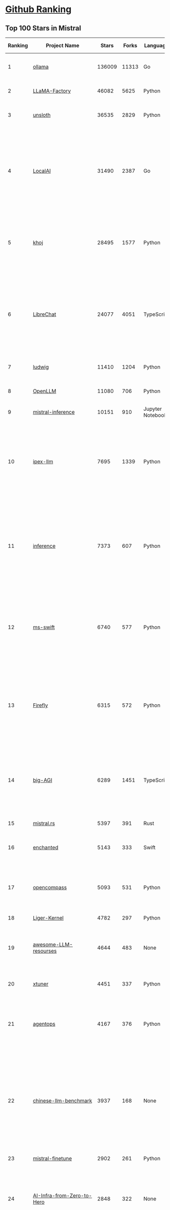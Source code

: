 [Github Ranking](../README.md)
==========

## Top 100 Stars in Mistral

| Ranking | Project Name | Stars | Forks | Language | Open Issues | Description | Last Commit |
| ------- | ------------ | ----- | ----- | -------- | ----------- | ----------- | ----------- |
| 1 | [ollama](https://github.com/ollama/ollama) | 136009 | 11313 | Go | 1492 | Get up and running with Llama 3.3, DeepSeek-R1, Phi-4, Gemma 3, and other large language models. | 2025-04-05T02:18:42Z |
| 2 | [LLaMA-Factory](https://github.com/hiyouga/LLaMA-Factory) | 46082 | 5625 | Python | 417 | Unified Efficient Fine-Tuning of 100+ LLMs & VLMs (ACL 2024) | 2025-04-03T20:57:06Z |
| 3 | [unsloth](https://github.com/unslothai/unsloth) | 36535 | 2829 | Python | 935 | Finetune Llama 3.3, DeepSeek-R1, Gemma 3 & Reasoning LLMs 2x faster with 70% less memory! 🦥 | 2025-04-03T04:15:45Z |
| 4 | [LocalAI](https://github.com/mudler/LocalAI) | 31490 | 2387 | Go | 417 | :robot: The free, Open Source alternative to OpenAI, Claude and others. Self-hosted and local-first. Drop-in replacement for OpenAI,  running on consumer-grade hardware. No GPU required. Runs gguf, transformers, diffusers and many more models architectures. Features: Generate Text, Audio, Video, Images, Voice Cloning, Distributed, P2P inference | 2025-04-04T21:49:53Z |
| 5 | [khoj](https://github.com/khoj-ai/khoj) | 28495 | 1577 | Python | 72 | Your AI second brain. Self-hostable. Get answers from the web or your docs. Build custom agents, schedule automations, do deep research. Turn any online or local LLM into your personal, autonomous AI (gpt, claude, gemini, llama, qwen, mistral). Get started - free. | 2025-04-04T15:06:37Z |
| 6 | [LibreChat](https://github.com/danny-avila/LibreChat) | 24077 | 4051 | TypeScript | 136 | Enhanced ChatGPT Clone: Features Agents, DeepSeek, Anthropic, AWS, OpenAI, Assistants API, Azure, Groq, o1, GPT-4o, Mistral, OpenRouter, Vertex AI, Gemini, Artifacts, AI model switching, message search, Code Interpreter, langchain, DALL-E-3, OpenAPI Actions, Functions, Secure Multi-User Auth, Presets, open-source for self-hosting. Active project. | 2025-04-04T23:55:57Z |
| 7 | [ludwig](https://github.com/ludwig-ai/ludwig) | 11410 | 1204 | Python | 39 | Low-code framework for building custom LLMs, neural networks, and other AI models | 2025-03-31T20:00:41Z |
| 8 | [OpenLLM](https://github.com/bentoml/OpenLLM) | 11080 | 706 | Python | 1 | Run any open-source LLMs, such as DeepSeek and Llama, as OpenAI compatible API endpoint in the cloud. | 2025-04-02T01:31:50Z |
| 9 | [mistral-inference](https://github.com/mistralai/mistral-inference) | 10151 | 910 | Jupyter Notebook | 122 | Official inference library for Mistral models | 2025-03-20T15:03:08Z |
| 10 | [ipex-llm](https://github.com/intel/ipex-llm) | 7695 | 1339 | Python | 1116 | Accelerate local LLM inference and finetuning (LLaMA, Mistral, ChatGLM, Qwen, DeepSeek, Mixtral, Gemma, Phi, MiniCPM, Qwen-VL, MiniCPM-V, etc.) on Intel XPU (e.g., local PC with iGPU and NPU, discrete GPU such as Arc, Flex and Max); seamlessly integrate with llama.cpp, Ollama, HuggingFace, LangChain, LlamaIndex, vLLM, DeepSpeed, Axolotl, etc. | 2025-04-03T09:35:22Z |
| 11 | [inference](https://github.com/xorbitsai/inference) | 7373 | 607 | Python | 160 | Replace OpenAI GPT with another LLM in your app by changing a single line of code. Xinference gives you the freedom to use any LLM you need. With Xinference, you're empowered to run inference with any open-source language models, speech recognition models, and multimodal models, whether in the cloud, on-premises, or even on your laptop. | 2025-04-04T14:16:31Z |
| 12 | [ms-swift](https://github.com/modelscope/ms-swift) | 6740 | 577 | Python | 528 | Use PEFT or Full-parameter to finetune 500+ LLMs (Qwen2.5, InternLM3, GLM4, Llama3.3, Mistral, Yi1.5, DeepSeek-R1, ...) and 200+ MLLMs (Qwen2.5-VL, Qwen2.5-Omni, Qwen2-Audio, Llama3.2-Vision, Llava, InternVL2.5, MiniCPM-V-2.6, GLM4v, Xcomposer2.5, DeepSeek-VL2, Phi3.5-Vision, GOT-OCR2, ...). | 2025-04-02T06:02:22Z |
| 13 | [Firefly](https://github.com/yangjianxin1/Firefly) | 6315 | 572 | Python | 204 | Firefly: 大模型训练工具，支持训练Qwen2.5、Qwen2、Yi1.5、Phi-3、Llama3、Gemma、MiniCPM、Yi、Deepseek、Orion、Xverse、Mixtral-8x7B、Zephyr、Mistral、Baichuan2、Llma2、Llama、Qwen、Baichuan、ChatGLM2、InternLM、Ziya2、Vicuna、Bloom等大模型 | 2024-10-24T02:27:42Z |
| 14 | [big-AGI](https://github.com/enricoros/big-AGI) | 6289 | 1451 | TypeScript | 234 | AI suite powered by state-of-the-art models and providing advanced AI/AGI functions. It features AI personas, AGI functions, multi-model chats, text-to-image, voice, response streaming, code highlighting and execution, PDF import, presets for developers, much more. Deploy on-prem or in the cloud. | 2025-04-04T21:30:39Z |
| 15 | [mistral.rs](https://github.com/EricLBuehler/mistral.rs) | 5397 | 391 | Rust | 109 | Blazingly fast LLM inference. | 2025-04-04T20:07:37Z |
| 16 | [enchanted](https://github.com/gluonfield/enchanted) | 5143 | 333 | Swift | 90 | Enchanted is iOS and macOS app for chatting with private self hosted language models such as Llama2, Mistral or Vicuna using Ollama. | 2025-03-19T20:19:21Z |
| 17 | [opencompass](https://github.com/open-compass/opencompass) | 5093 | 531 | Python | 294 | OpenCompass is an LLM evaluation platform, supporting a wide range of models (Llama3, Mistral, InternLM2,GPT-4,LLaMa2, Qwen,GLM, Claude, etc) over 100+ datasets. | 2025-04-03T11:32:36Z |
| 18 | [Liger-Kernel](https://github.com/linkedin/Liger-Kernel) | 4782 | 297 | Python | 54 | Efficient Triton Kernels for LLM Training | 2025-04-03T23:00:31Z |
| 19 | [awesome-LLM-resourses](https://github.com/WangRongsheng/awesome-LLM-resourses) | 4644 | 483 | None | 0 | 🧑‍🚀 全世界最好的LLM资料总结（数据处理、模型训练、模型部署、o1 模型、MCP、小语言模型、视觉语言模型） \| Summary of the world's best LLM resources.  | 2025-04-05T02:35:15Z |
| 20 | [xtuner](https://github.com/InternLM/xtuner) | 4451 | 337 | Python | 214 | An efficient, flexible and full-featured toolkit for fine-tuning LLM (InternLM2, Llama3, Phi3, Qwen, Mistral, ...) | 2025-04-02T11:13:22Z |
| 21 | [agentops](https://github.com/AgentOps-AI/agentops) | 4167 | 376 | Python | 85 | Python SDK for AI agent monitoring, LLM cost tracking, benchmarking, and more. Integrates with most LLMs and agent frameworks including OpenAI Agents SDK, CrewAI, Langchain, Autogen, AG2, and CamelAI | 2025-04-05T00:07:46Z |
| 22 | [chinese-llm-benchmark](https://github.com/jeinlee1991/chinese-llm-benchmark) | 3937 | 168 | None | 28 | 目前已囊括203个大模型，覆盖chatgpt、gpt-4o、o3-mini、谷歌gemini、Claude3.5、智谱GLM-Zero、文心一言、qwen-max、百川、讯飞星火、商汤senseChat、minimax等商用模型， 以及DeepSeek-R1、qwq-32b、deepseek-v3、qwen2.5、llama3.3、phi-4、glm4、gemma3、mistral、书生internLM2.5等开源大模型。不仅提供能力评分排行榜，也提供所有模型的原始输出结果！ | 2025-04-02T16:29:44Z |
| 23 | [mistral-finetune](https://github.com/mistralai/mistral-finetune) | 2902 | 261 | Python | 32 | None | 2024-09-13T09:53:13Z |
| 24 | [AI-Infra-from-Zero-to-Hero](https://github.com/HuaizhengZhang/AI-Infra-from-Zero-to-Hero) | 2848 | 322 | None | 12 | 🚀 Awesome System for Machine Learning ⚡️ AI System Papers and Industry Practice. ⚡️ System for Machine Learning, LLM (Large Language Model), GenAI (Generative AI). 🍻 OSDI, NSDI, SIGCOMM, SoCC, MLSys, etc. 🗃️ Llama3, Mistral, etc. 🧑‍💻 Video Tutorials.  | 2024-08-14T05:12:47Z |
| 25 | [paperless-ai](https://github.com/clusterzx/paperless-ai) | 2827 | 105 | JavaScript | 4 | An automated document analyzer for Paperless-ngx using OpenAI API, Ollama, Deepseek-r1, Azure and all OpenAI API compatible Services to automatically analyze and tag your documents. | 2025-03-21T19:24:53Z |
| 26 | [lsp-ai](https://github.com/SilasMarvin/lsp-ai) | 2656 | 92 | Rust | 29 | LSP-AI is an open-source language server that serves as a backend for AI-powered functionality, designed to assist and empower software engineers, not replace them. | 2025-01-07T22:17:38Z |
| 27 | [xTuring](https://github.com/stochasticai/xTuring) | 2641 | 206 | Python | 10 | Build, customize and control you own LLMs. From data pre-processing to fine-tuning, xTuring provides an easy way to personalize open-source LLMs. Join our discord community: https://discord.gg/TgHXuSJEk6 | 2024-09-23T09:40:48Z |
| 28 | [secret-llama](https://github.com/abi/secret-llama) | 2605 | 164 | TypeScript | 18 | Fully private LLM chatbot that runs entirely with a browser with no server needed. Supports Mistral and LLama 3. | 2024-06-05T02:04:17Z |
| 29 | [elia](https://github.com/darrenburns/elia) | 2099 | 131 | Python | 12 | A snappy, keyboard-centric terminal user interface for interacting with large language models. Chat with ChatGPT, Claude, Llama 3, Phi 3, Mistral, Gemma and more. | 2024-10-10T19:12:52Z |
| 30 | [OnnxStream](https://github.com/vitoplantamura/OnnxStream) | 1929 | 89 | C++ | 55 | Lightweight inference library for ONNX files, written in C++. It can run Stable Diffusion XL 1.0 on a RPI Zero 2 (or in 298MB of RAM) but also Mistral 7B on desktops and servers. ARM, x86, WASM, RISC-V supported. Accelerated by XNNPACK. | 2025-03-29T09:51:04Z |
| 31 | [maid](https://github.com/Mobile-Artificial-Intelligence/maid) | 1929 | 211 | Dart | 10 | Maid is a cross-platform Flutter app for interfacing with GGUF / llama.cpp models locally, and with Ollama and OpenAI models remotely.  | 2025-04-04T06:15:33Z |
| 32 | [floneum](https://github.com/floneum/floneum) | 1812 | 93 | Rust | 41 | Instant, controllable, local pre-trained AI models in Rust | 2025-04-03T16:27:11Z |
| 33 | [Ollamac](https://github.com/kevinhermawan/Ollamac) | 1758 | 95 | Swift | 36 | Mac app for Ollama | 2025-03-12T22:28:22Z |
| 34 | [dialoqbase](https://github.com/n4ze3m/dialoqbase) | 1746 | 275 | TypeScript | 39 | Create chatbots with ease | 2024-10-15T14:24:20Z |
| 35 | [json_repair](https://github.com/mangiucugna/json_repair) | 1679 | 83 | Python | 0 | A python module to repair invalid JSON from LLMs | 2025-03-30T15:01:17Z |
| 36 | [papersgpt-for-zotero](https://github.com/papersgpt/papersgpt-for-zotero) | 1460 | 48 | JavaScript | 39 | Zotero chat PDF with AI, DeepSeek, GPT 4.5, ChatGPT, Claude, Gemini | 2025-04-03T17:29:52Z |
| 37 | [search2ai](https://github.com/fatwang2/search2ai) | 1260 | 193 | JavaScript | 17 | Help your LLMs online | 2025-02-19T16:26:01Z |
| 38 | [modelfusion](https://github.com/vercel/modelfusion) | 1245 | 88 | TypeScript | 33 | The TypeScript library for building AI applications. | 2024-07-19T15:17:19Z |
| 39 | [aws-genai-llm-chatbot](https://github.com/aws-samples/aws-genai-llm-chatbot) | 1217 | 369 | TypeScript | 23 | A modular and comprehensive solution to deploy a Multi-LLM and Multi-RAG powered chatbot (Amazon Bedrock, Anthropic, HuggingFace, OpenAI, Meta, AI21, Cohere, Mistral) using AWS CDK on AWS | 2025-04-04T14:49:52Z |
| 40 | [nextjs-ollama-llm-ui](https://github.com/jakobhoeg/nextjs-ollama-llm-ui) | 1172 | 284 | TypeScript | 13 | Fully-featured web interface for Ollama LLMs | 2025-02-04T19:07:06Z |
| 41 | [gp.nvim](https://github.com/Robitx/gp.nvim) | 1113 | 94 | Lua | 42 | Gp.nvim (GPT prompt) Neovim AI plugin: ChatGPT sessions & Instructable text/code operations & Speech to text [OpenAI, Ollama, Anthropic, ..] | 2024-09-23T12:32:50Z |
| 42 | [LLM-Prompt-Library](https://github.com/abilzerian/LLM-Prompt-Library) | 1083 | 114 | Python | 0 | My personal prompt library for various LLMs + scripts & tools. Suitable for models from Deepseek, OpenAI, Claude, Meta, Mistral, Google, Grok, and others. | 2025-03-18T17:04:23Z |
| 43 | [poe-api-wrapper](https://github.com/snowby666/poe-api-wrapper) | 1069 | 140 | Python | 27 | 👾 A Python API wrapper for Poe.com. With this, you will have free access to GPT-4, Claude, Llama, Gemini, Mistral and more! 🚀 | 2025-03-07T20:07:31Z |
| 44 | [chatd](https://github.com/BruceMacD/chatd) | 1024 | 72 | JavaScript | 26 | Chat with your documents using local AI | 2024-07-06T01:21:36Z |
| 45 | [BaseAI](https://github.com/LangbaseInc/BaseAI) | 995 | 85 | TypeScript | 4 | BaseAI — The Web AI Framework. The easiest way to build serverless autonomous AI agents with memory. Start building local-first, agentic pipes, tools, and memory. Deploy serverless with one command. | 2025-02-25T11:30:28Z |
| 46 | [RisuAI](https://github.com/kwaroran/RisuAI) | 963 | 164 | TypeScript | 64 | Make your own story. User-friendly software for LLM roleplaying | 2025-04-02T12:24:41Z |
| 47 | [graphrag-local-ollama](https://github.com/TheAiSingularity/graphrag-local-ollama) | 948 | 153 | Python | 43 | Local models support for Microsoft's graphrag using ollama (llama3, mistral, gemma2 phi3)- LLM & Embedding extraction | 2024-09-30T02:43:30Z |
| 48 | [ai-dev-gallery](https://github.com/microsoft/ai-dev-gallery) | 933 | 113 | C# | 49 | An open-source project for Windows developers to learn how to add AI with local models and APIs to Windows apps. | 2025-04-04T20:57:21Z |
| 49 | [generative-ai-use-cases](https://github.com/aws-samples/generative-ai-use-cases) | 905 | 215 | TypeScript | 46 | Application implementation with business use cases for safely utilizing generative AI in business operations | 2025-04-04T16:07:40Z |
| 50 | [witsy](https://github.com/nbonamy/witsy) | 860 | 62 | TypeScript | 3 | Witsy: desktop AI assistant | 2025-04-04T00:39:03Z |
| 51 | [MixtralKit](https://github.com/open-compass/MixtralKit) | 767 | 80 | Python | 12 | A toolkit for inference and evaluation of 'mixtral-8x7b-32kseqlen' from Mistral AI | 2023-12-15T19:10:55Z |
| 52 | [tt-metal](https://github.com/tenstorrent/tt-metal) | 710 | 129 | C++ | 2241 | :metal: TT-NN operator library, and TT-Metalium low level kernel programming model. | 2025-04-05T03:22:45Z |
| 53 | [fine-tune-mistral](https://github.com/abacaj/fine-tune-mistral) | 709 | 64 | Python | 3 | Fine-tune mistral-7B on 3090s, a100s, h100s | 2023-10-11T17:25:59Z |
| 54 | [mistral-common](https://github.com/mistralai/mistral-common) | 707 | 78 | Python | 17 | None | 2025-03-19T22:27:53Z |
| 55 | [web-llm-chat](https://github.com/mlc-ai/web-llm-chat) | 704 | 119 | TypeScript | 9 | Chat with AI large language models running natively in your browser. Enjoy private, server-free, seamless AI conversations. | 2025-01-29T19:23:34Z |
| 56 | [Hexabot](https://github.com/Hexastack/Hexabot) | 684 | 120 | TypeScript | 127 | Hexabot is an open-source AI chatbot / agent builder. It allows you to create and manage multi-channel and multilingual chatbots / agents with ease.  | 2025-04-04T16:46:24Z |
| 57 | [ComfyUI-IF_AI_tools](https://github.com/if-ai/ComfyUI-IF_AI_tools) | 620 | 48 | Python | 50 | ComfyUI-IF_AI_tools is a set of custom nodes for ComfyUI that allows you to generate prompts using a local Large Language Model (LLM) via Ollama. This tool enables you to enhance your image generation workflow by leveraging the power of language models. | 2025-03-09T09:11:32Z |
| 58 | [client-python](https://github.com/mistralai/client-python) | 576 | 118 | Python | 13 | Python client library for Mistral AI platform | 2025-03-26T15:19:38Z |
| 59 | [llm-finetuning](https://github.com/modal-labs/llm-finetuning) | 573 | 89 | Python | 3 | Guide for fine-tuning Llama/Mistral/CodeLlama models and more | 2024-08-28T10:44:08Z |
| 60 | [Owl](https://github.com/OwlAIProject/Owl) | 573 | 56 | Python | 6 | A personal wearable AI that runs locally | 2024-03-17T06:37:26Z |
| 61 | [mistral](https://github.com/stanford-crfm/mistral) | 572 | 52 | Python | 18 | Mistral: A strong, northwesterly wind: Framework for transparent and accessible large-scale language model training, built with Hugging Face 🤗  Transformers. | 2023-11-10T02:55:18Z |
| 62 | [parrot.nvim](https://github.com/frankroeder/parrot.nvim) | 559 | 36 | Lua | 6 | parrot.nvim 🦜 - the plugin that brings stochastic parrots to Neovim. | 2025-04-03T20:01:10Z |
| 63 | [BambooAI](https://github.com/pgalko/BambooAI) | 544 | 53 | Python | 11 | A Python library powered by Language Models (LLMs) for conversational data discovery and analysis. | 2025-03-02T07:52:21Z |
| 64 | [ai-commits-intellij-plugin](https://github.com/Blarc/ai-commits-intellij-plugin) | 537 | 41 | Kotlin | 24 | AI Commits for IntelliJ based IDEs/Android Studio. | 2025-04-02T07:04:35Z |
| 65 | [llmcord](https://github.com/jakobdylanc/llmcord) | 510 | 101 | Python | 2 | Make Discord your LLM frontend ● Supports any OpenAI compatible API (Ollama, LM Studio, vLLM, OpenRouter, xAI, Mistral, Groq and more) | 2025-03-31T14:53:18Z |
| 66 | [rag-chatbot](https://github.com/datvodinh/rag-chatbot) | 501 | 75 | Python | 7 |  Chat with multiple PDFs locally | 2024-10-11T04:30:01Z |
| 67 | [embedJs](https://github.com/llm-tools/embedJs) | 484 | 55 | TypeScript | 22 | A NodeJS RAG framework to easily work with LLMs and embeddings | 2025-02-14T10:53:44Z |
| 68 | [helix](https://github.com/helixml/helix) | 483 | 48 | Go | 124 | 🧬 Helix is a private GenAI stack for building AI applications with declarative pipelines, knowledge (RAG), API bindings, and first-class testing. | 2025-04-04T15:22:15Z |
| 69 | [ollama-voice-mac](https://github.com/apeatling/ollama-voice-mac) | 470 | 54 | Python | 8 | Mac compatible Ollama Voice | 2024-03-26T14:49:04Z |
| 70 | [aikit](https://github.com/sozercan/aikit) | 438 | 38 | Go | 20 | 🏗️ Fine-tune, build, and deploy open-source LLMs easily! | 2025-03-31T02:22:20Z |
| 71 | [obsidian-bmo-chatbot](https://github.com/longy2k/obsidian-bmo-chatbot) | 437 | 60 | TypeScript | 45 | Generate and brainstorm ideas while creating your notes using Large Language Models (LLMs) from Ollama, LM Studio, Anthropic, Google Gemini, Mistral AI, OpenAI, and more for Obsidian. | 2024-09-12T04:07:29Z |
| 72 | [mlx-llm](https://github.com/riccardomusmeci/mlx-llm) | 432 | 30 | Python | 0 | Large Language Models (LLMs) applications and tools running on Apple Silicon in real-time with Apple MLX. | 2025-01-29T07:13:07Z |
| 73 | [LESS](https://github.com/princeton-nlp/LESS) | 425 | 42 | Jupyter Notebook | 16 | [ICML 2024] LESS: Selecting Influential Data for Targeted Instruction Tuning | 2024-10-20T03:11:58Z |
| 74 | [bolna](https://github.com/voxos-ai/bolna) | 416 | 112 | Python | 28 | End-to-end platform for building voice first multimodal agents | 2024-10-28T05:40:38Z |
| 75 | [DevoxxGenieIDEAPlugin](https://github.com/devoxx/DevoxxGenieIDEAPlugin) | 416 | 47 | Java | 43 | DevoxxGenie is a plugin for IntelliJ IDEA that uses local LLM's (Ollama, LMStudio, GPT4All, Jan and Llama.cpp) and Cloud based LLMs to help review, test, explain your project code. | 2025-04-04T11:09:50Z |
| 76 | [xllm](https://github.com/bobazooba/xllm) | 401 | 21 | Python | 6 | 🦖 X—LLM: Cutting Edge & Easy LLM Finetuning | 2024-01-17T16:43:39Z |
| 77 | [fltr](https://github.com/moritztng/fltr) | 379 | 8 | Rust | 1 | Like grep but for natural language questions. Based on Mistral 7B or Mixtral 8x7B. | 2024-03-13T11:39:01Z |
| 78 | [GPTPortal](https://github.com/Zaki-1052/GPTPortal) | 367 | 66 | JavaScript | 2 | A feature-rich portal to chat with GPT-4, Claude, Gemini, Mistral, & OpenAI Assistant APIs via a lightweight Node.js web app; supports customizable multimodality for voice, images, & files. | 2025-03-07T19:37:35Z |
| 79 | [edgen](https://github.com/edgenai/edgen) | 357 | 16 | Rust | 23 | ⚡  Edgen: Local, private GenAI server alternative to OpenAI. No GPU required. Run AI models locally: LLMs (Llama2, Mistral, Mixtral...), Speech-to-text (whisper) and many others. | 2024-05-23T14:21:38Z |
| 80 | [NeuralFlow](https://github.com/valine/NeuralFlow) | 349 | 16 | Python | 4 | Visualize the intermediate output of Mistral 7B | 2025-01-22T11:25:17Z |
| 81 | [ai_automation_suggester](https://github.com/ITSpecialist111/ai_automation_suggester) | 349 | 12 | Python | 7 | This custom Home Assistant integration automatically scans your entities, detects new devices, and uses AI (via cloud and local APIs) to suggest tailored automations. It supports multiple AI providers, including OpenAI, Anthropic, Google, Groq, LocalAI, Mistral and Ollama. The integration provides automation suggestions via HASS notifications | 2025-03-29T15:39:20Z |
| 82 | [KVQuant](https://github.com/SqueezeAILab/KVQuant) | 338 | 31 | Python | 14 | [NeurIPS 2024] KVQuant: Towards 10 Million Context Length LLM Inference with KV Cache Quantization | 2024-08-13T11:19:28Z |
| 83 | [airunner](https://github.com/Capsize-Games/airunner) | 308 | 28 | Python | 36 | Stable Diffusion and LLMs offline on your own hardware | 2025-04-04T19:29:41Z |
| 84 | [LLaMa2lang](https://github.com/AI-Commandos/LLaMa2lang) | 301 | 34 | Python | 0 | Convenience scripts to finetune (chat-)LLaMa3 and other models for any language | 2024-06-17T14:00:13Z |
| 85 | [mistral](https://github.com/openstack/mistral) | 291 | 118 | Python | 0 | Workflow Service for OpenStack. Mirror of code maintained at opendev.org. | 2025-04-02T10:50:48Z |
| 86 | [OllamaKit](https://github.com/kevinhermawan/OllamaKit) | 288 | 30 | Swift | 4 | Ollama client for Swift | 2025-03-09T22:20:34Z |
| 87 | [simple-openai](https://github.com/sashirestela/simple-openai) | 285 | 33 | Java | 5 | A Java library to use the OpenAI Api in the simplest possible way. | 2025-03-22T20:52:57Z |
| 88 | [nanodl](https://github.com/HMUNACHI/nanodl) | 284 | 10 | Python | 2 | A Jax-based library for designing and training transformer models from scratch. | 2024-08-28T21:24:22Z |
| 89 | [yalm](https://github.com/andrewkchan/yalm) | 280 | 29 | C++ | 1 | Yet Another Language Model: LLM inference in C++/CUDA, no libraries except for I/O | 2025-01-15T07:22:42Z |
| 90 | [llm-mistral-invoice-cpu](https://github.com/katanaml/llm-mistral-invoice-cpu) | 266 | 62 | Python | 0 | Data extraction with LLM on CPU | 2024-03-26T05:44:59Z |
| 91 | [aicommit2](https://github.com/tak-bro/aicommit2) | 261 | 21 | TypeScript | 7 | A Reactive CLI that generates git commit messages with Ollama, ChatGPT, Gemini, Claude, Mistral and other AI | 2025-04-03T07:17:57Z |
| 92 | [Heat](https://github.com/nathanborror/Heat) | 261 | 17 | Swift | 4 | An LLM agnostic desktop and mobile client. | 2025-04-04T17:00:47Z |
| 93 | [unsaged](https://github.com/jorge-menjivar/unsaged) | 255 | 77 | TypeScript | 15 | Open source chat kit engineered for seamless interaction with AI models. | 2025-02-25T18:02:25Z |
| 94 | [ai-playground](https://github.com/rokbenko/ai-playground) | 250 | 59 | Python | 0 | Code from tutorials presented on the "Code AI with Rok" YouTube channel | 2025-04-04T05:51:34Z |
| 95 | [inferflow](https://github.com/inferflow/inferflow) | 239 | 25 | C++ | 8 | Inferflow is an efficient and highly configurable inference engine for large language models (LLMs). | 2024-03-15T06:52:33Z |
| 96 | [END-TO-END-GENERATIVE-AI-PROJECTS](https://github.com/GURPREETKAURJETHRA/END-TO-END-GENERATIVE-AI-PROJECTS) | 234 | 72 | None | 0 | End to End Generative AI Industry Projects on LLM Models with Deployment_Awesome LLM Projects | 2025-01-24T07:20:37Z |
| 97 | [ProX](https://github.com/GAIR-NLP/ProX) | 232 | 18 | Python | 2 | Offical Repo for "Programming Every Example: Lifting Pre-training Data Quality Like Experts at Scale" | 2025-02-16T07:59:43Z |
| 98 | [companion-vscode](https://github.com/quack-ai/companion-vscode) | 232 | 12 | TypeScript | 3 | VSCode extension of Quack Companion 💻 Turn your team insights into a portable plug-and-play context for code generation. Alternative to GitHub Copilot powered by OSS LLMs (Mistral, Gemma, etc.), served with Ollama. | 2024-10-01T04:06:14Z |
| 99 | [picollm](https://github.com/Picovoice/picollm) | 231 | 12 | Python | 0 | On-device LLM Inference Powered by X-Bit Quantization | 2025-03-17T21:50:40Z |
| 100 | [TPU-Alignment](https://github.com/Locutusque/TPU-Alignment) | 230 | 25 | Jupyter Notebook | 0 | Fully fine-tune large models like Mistral, Llama-2-13B, or Qwen-14B completely for free | 2024-10-31T20:34:59Z |


